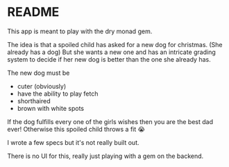 # README

This app is meant to play with the dry monad gem.

The idea is that a spoiled child has asked for a new dog for christmas. (She already has a dog) But she wants a new one and has an intricate grading system to decide if her new dog is better than the one she already has.

The new dog must be
- cuter (obviously)
- have the ability to play fetch
- shorthaired
- brown with white spots

If the dog fulfills every one of the girls wishes then you are the best dad ever!
Otherwise this spoiled child throws a fit 😭

I wrote a few specs but it's not really built out.

There is no UI for this, really just playing with a gem on the backend.
